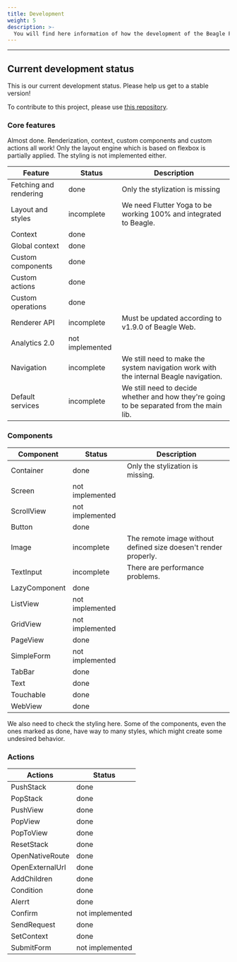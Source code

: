 ```yaml
---
title: Development
weight: 5
description: >-
  You will find here information of how the development of the Beagle Flutter is going.
---
```


---

## Current development status
This is our current development status. Please help us get to a stable version!

To contribute to this project, please use [this repository](https://github.com/ZupIT/beagle).

### Core features
Almost done. Renderization, context, custom components and custom actions all work! Only the layout engine which is based on flexbox is partially applied. The styling is not implemented either.

| Feature                | Status          | Description                                                                              |
|------------------------|-----------------|------------------------------------------------------------------------------------------|
| Fetching and rendering | done            | Only the stylization is missing                                                          |
| Layout and styles      | incomplete      | We need Flutter Yoga to be working 100% and integrated to Beagle.                        |
| Context                | done            |                                                                                          |
| Global context         | done            |                                                                                          |
| Custom components      | done            |                                                                                          |
| Custom actions         | done            |                                                                                          |
| Custom operations      | done            |                                                                                          |
| Renderer API           | incomplete      | Must be updated according to v1.9.0 of Beagle Web.                                       |
| Analytics 2.0          | not implemented |                                                                                          |
| Navigation             | incomplete      | We still need to make the system navigation work with the internal Beagle navigation.    |
| Default services       | incomplete      | We still need to decide whether and how they're going to be separated from the main lib. |

### Components
| Component     | Status          | Description                                                     |
|---------------|-----------------|-----------------------------------------------------------------|
| Container     | done            | Only the stylization is missing.                                |
| Screen        | not implemented |                                                                 |
| ScrollView    | not implemented |                                                                 |
| Button        | done            |                                                                 |
| Image         | incomplete      | The remote image without defined size doesen't render properly. |
| TextInput     | incomplete      | There are performance problems.                                 |
| LazyComponent | done            |                                                                 |
| ListView      | not implemented |                                                                 |
| GridView      | not implemented |                                                                 |
| PageView      | done            |                                                                 |
| SimpleForm    | not implemented |                                                                 |
| TabBar        | done            |                                                                 |
| Text          | done            |                                                                 |
| Touchable     | done            |                                                                 |
| WebView       | done            |                                                                 |

We also need to check the styling here. Some of the components, even the ones marked as done, have
way to many styles, which might create some undesired behavior.

### Actions
| Actions         | Status          |
|-----------------|-----------------|
| PushStack       | done            |
| PopStack        | done            |
| PushView        | done            |
| PopView         | done            |
| PopToView       | done            |
| ResetStack      | done            |
| OpenNativeRoute | done            |
| OpenExternalUrl | done            |
| AddChildren     | done            |
| Condition       | done            |
| Alerrt          | done            |
| Confirm         | not implemented |
| SendRequest     | done            |
| SetContext      | done            |
| SubmitForm      | not implemented |
